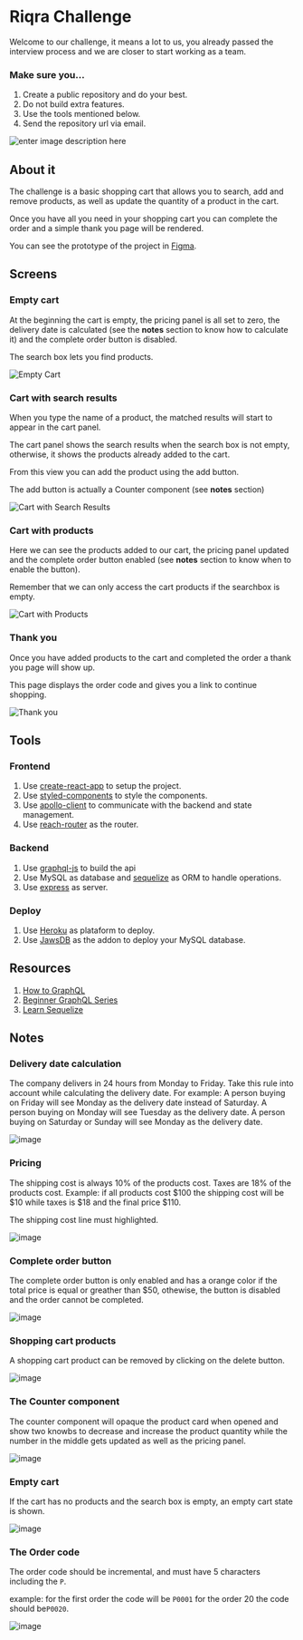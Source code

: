 
# Riqra Challenge

Welcome to our challenge, it means a lot to us, you already passed the interview process and we are closer to start working as a team.

### Make sure you...

1. Create a public repository and do your best.
2. Do not build extra features.
3. Use the tools mentioned below.
4. Send the repository url via email.

![enter image description here](https://i0.wp.com/people.collabora.co.uk/~mbatle/images/Ninja-pounce.jpg)

## About it

The challenge is a basic shopping cart that allows you to search, add and remove products, as well as update the quantity of a product in the cart.

Once you have all you need in your shopping cart you can complete the order and a simple thank you page will be rendered.

You can see the prototype of the project in [Figma](https://www.figma.com/proto/C1cHqoUvqWQaXmZSVKW3tA/Riqra-Challenge?node-id=0%3A3&viewport=-1360%2C66%2C0.5&scaling=min-zoom).

## Screens

### Empty cart

At the beginning the cart is empty, the pricing panel is all set to zero, the delivery date is calculated (see the **notes** section to know how to calculate it) and the complete order button is disabled.

The search box lets you find products.

![Empty Cart](https://user-images.githubusercontent.com/5007653/64045354-a5aca500-cb2e-11e9-8fa9-359a4683e8a2.png)


### Cart with search results

When you type the name of a product, the matched results will start to appear in the cart panel.

The cart panel shows the search results when the search box is not empty, otherwise, it shows the products already added to the cart.

From this view you can add the product using the add button.

The add button is actually a Counter component (see **notes** section)

![Cart with Search Results](https://user-images.githubusercontent.com/5007653/64045482-0a67ff80-cb2f-11e9-86d1-60cf5e16d6bf.png)

### Cart with products

Here we can see the products added to our cart, the pricing panel updated and the complete order button enabled (see **notes** section to know when to enable the button).

Remember that we can only access the cart products if the searchbox is empty.

![Cart with Products](https://user-images.githubusercontent.com/5007653/64045601-531fb880-cb2f-11e9-8f60-96367819d1d3.png)

### Thank you 

Once you have added products to the cart and completed the order a thank you page will show up.

This page displays the order code and gives you a link to continue shopping.

![Thank you](https://user-images.githubusercontent.com/5007653/64046634-fffb3500-cb31-11e9-974c-70644e96423f.png)

## Tools

### Frontend

1. Use [create-react-app](https://github.com/facebook/create-react-app) to setup the project.
2. Use [styled-components](https://github.com/styled-components/styled-components) to style the components.
3. Use [apollo-client](https://github.com/apollographql/apollo-client) to communicate with the backend and state management.
4. Use [reach-router](https://github.com/reach/router) as the router.

### Backend

1. Use [graphql-js](https://github.com/graphql/graphql-js) to build the api
2. Use MySQL as database and [sequelize](https://github.com/sequelize/sequelize) as ORM to handle operations.
3. Use [express](https://github.com/expressjs/express) as server.

### Deploy

1. Use [Heroku](https://www.heroku.com/) as plataform to deploy.
2. Use [JawsDB](https://elements.heroku.com/addons/jawsdb) as the addon to deploy your MySQL database.

## Resources

1. [How to GraphQL](https://www.howtographql.com/)
2. [Beginner GraphQL Series](https://www.youtube.com/watch?v=DyvsMKsEsyE&list=PLN3n1USn4xln0j_NN9k4j5hS1thsGibKi)
3. [Learn Sequelize](https://www.youtube.com/watch?v=pxo7L5nd1gA)

## Notes

### Delivery date calculation

The company delivers in 24 hours from Monday to Friday.  Take this rule into account while calculating the delivery date.  For example:  A person buying on Friday will see Monday as the delivery date instead of Saturday.  A person buying on Monday will see Tuesday as the delivery date.  A person buying on Saturday or Sunday will see Monday as the delivery date.

![image](https://user-images.githubusercontent.com/5007653/64048283-edcfc580-cb36-11e9-809f-69046a3ec853.png)

### Pricing

The shipping cost is always 10% of the products cost.  Taxes are 18% of the products cost.  Example:  if all products cost $100 the shipping cost will be $10 while taxes is $18 and the final price $110.

The shipping cost line must highlighted.

![image](https://user-images.githubusercontent.com/5007653/64048346-1061de80-cb37-11e9-9112-db5b23fdccdb.png)

### Complete order button

The complete order button is only enabled and has a orange color if the total price is equal or greather than $50, othewise, the button is disabled and the order cannot be completed.

![image](https://user-images.githubusercontent.com/5007653/64048318-fb854b00-cb36-11e9-904d-23286f3662c2.png)

### Shopping cart products

A shopping cart product can be removed by clicking on the delete button.

![image](https://user-images.githubusercontent.com/5007653/64048275-e6a8b780-cb36-11e9-901a-48537eba9b2a.png)

### The Counter component

The counter component will opaque the product card when opened and show two knowbs to decrease and increase the product quantity while the number in the middle gets updated as well as the pricing panel.

![image](https://user-images.githubusercontent.com/5007653/64048401-3edfb980-cb37-11e9-9325-2ae758bbbf5c.png)

### Empty cart

If the cart has no products and the search box is empty, an empty cart state is shown.

![image](https://user-images.githubusercontent.com/5007653/64048422-54ed7a00-cb37-11e9-8ede-d633477e5368.png)

### The Order code

The order code should be incremental, and must have 5 characters including the `P`.

example: for the first order the code will be `P0001` for the order 20 the code should be`P0020`.

![image](https://user-images.githubusercontent.com/5007653/64048530-97af5200-cb37-11e9-8ce7-4301d011f45f.png)
